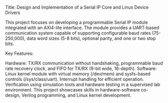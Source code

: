 Title: Design and Implementation of a Serial IP Core and Linux Device Drivers

This project focuses on developing a programmable Serial IP module integrated with an AXI4-lite interface. The module provides a UART-based communication system capable of supporting configurable baud rates (75-250,000), data word sizes (5-8 bits), optional parity, and one or two stop bits.

Key Features:

Hardware: TX/RX communication without handshaking, programmable baud rate recovery clock, and FIFO for TX/RX (9-bit wide, 16-depth).
Software: Linux kernel module with virtual memory (/dev/mem) and sysfs-based controls (/sys/class/uart).
Interrupt handling for efficient operation.
Verification using simulation tools and hardware testing in a supervised lab environment.
This project showcases skills in hardware-software co-design, Verilog programming, and Linux kernel development.
